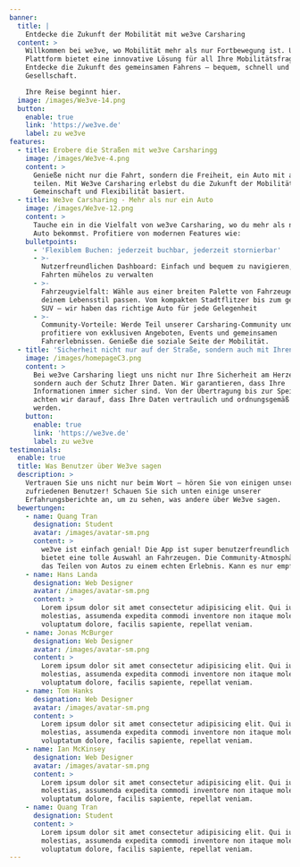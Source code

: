 ```yaml
---
banner:
  title: |
    Entdecke die Zukunft der Mobilität mit we3ve Carsharing
  content: >
    Willkommen bei we3ve, wo Mobilität mehr als nur Fortbewegung ist. Unsere
    Plattform bietet eine innovative Lösung für all Ihre Mobilitätsfragen.
    Entdecke die Zukunft des gemeinsamen Fahrens – bequem, schnell und in guter
    Gesellschaft.

    Ihre Reise beginnt hier.
  image: /images/We3ve-14.png
  button:
    enable: true
    link: 'https://we3ve.de'
    label: zu we3ve
features:
  - title: Erobere die Straßen mit we3ve Carsharingg
    image: /images/We3ve-4.png
    content: >
      Genieße nicht nur die Fahrt, sondern die Freiheit, ein Auto mit anderen zu
      teilen. Mit We3ve Carsharing erlebst du die Zukunft der Mobilität, die auf
      Gemeinschaft und Flexibilität basiert.
  - title: We3ve Carsharing - Mehr als nur ein Auto
    image: /images/We3ve-12.png
    content: >
      Tauche ein in die Vielfalt von we3ve Carsharing, wo du mehr als nur ein
      Auto bekommst. Profitiere von modernen Features wie:
    bulletpoints:
      - 'Flexiblem Buchen: jederzeit buchbar, jederzeit stornierbar'
      - >-
        Nutzerfreundlichen Dashboard: Einfach und bequem zu navigieren, um deine
        Fahrten mühelos zu verwalten
      - >-
        Fahrzeugvielfalt: Wähle aus einer breiten Palette von Fahrzeugen, die zu
        deinem Lebensstil passen. Vom kompakten Stadtflitzer bis zum geräumigen
        SUV – wir haben das richtige Auto für jede Gelegenheit
      - >-
        Community-Vorteile: Werde Teil unserer Carsharing-Community und
        profitiere von exklusiven Angeboten, Events und gemeinsamen
        Fahrerlebnissen. Genieße die soziale Seite der Mobilität.
  - title: 'Sicherheit nicht nur auf der Straße, sondern auch mit Ihren Daten'
    image: /images/homepageC3.png
    content: >
      Bei we3ve Carsharing liegt uns nicht nur Ihre Sicherheit am Herzen,
      sondern auch der Schutz Ihrer Daten. Wir garantieren, dass Ihre
      Informationen immer sicher sind. Von der Übertragung bis zur Speicherung
      achten wir darauf, dass Ihre Daten vertraulich und ordnungsgemäß behandelt
      werden.
    button:
      enable: true
      link: 'https://we3ve.de'
      label: zu we3ve
testimonials:
  enable: true
  title: Was Benutzer über We3ve sagen
  description: >
    Vertrauen Sie uns nicht nur beim Wort – hören Sie von einigen unserer
    zufriedenen Benutzer! Schauen Sie sich unten einige unserer
    Erfahrungsberichte an, um zu sehen, was andere über We3ve sagen.
  bewertungen:
    - name: Quang Tran
      designation: Student
      avatar: /images/avatar-sm.png
      content: >
        we3ve ist einfach genial! Die App ist super benutzerfreundlich und
        bietet eine tolle Auswahl an Fahrzeugen. Die Community-Atmosphäre macht
        das Teilen von Autos zu einem echten Erlebnis. Kann es nur empfehlen!
    - name: Hans Landa
      designation: Web Designer
      avatar: /images/avatar-sm.png
      content: >
        Lorem ipsum dolor sit amet consectetur adipisicing elit. Qui iusto illo
        molestias, assumenda expedita commodi inventore non itaque molestiae
        voluptatum dolore, facilis sapiente, repellat veniam.
    - name: Jonas McBurger
      designation: Web Designer
      avatar: /images/avatar-sm.png
      content: >
        Lorem ipsum dolor sit amet consectetur adipisicing elit. Qui iusto illo
        molestias, assumenda expedita commodi inventore non itaque molestiae
        voluptatum dolore, facilis sapiente, repellat veniam.
    - name: Tom Hanks
      designation: Web Designer
      avatar: /images/avatar-sm.png
      content: >
        Lorem ipsum dolor sit amet consectetur adipisicing elit. Qui iusto illo
        molestias, assumenda expedita commodi inventore non itaque molestiae
        voluptatum dolore, facilis sapiente, repellat veniam.
    - name: Ian McKinsey
      designation: Web Designer
      avatar: /images/avatar-sm.png
      content: >
        Lorem ipsum dolor sit amet consectetur adipisicing elit. Qui iusto illo
        molestias, assumenda expedita commodi inventore non itaque molestiae
        voluptatum dolore, facilis sapiente, repellat veniam.
    - name: Quang Tran
      designation: Student
      content: >
        Lorem ipsum dolor sit amet consectetur adipisicing elit. Qui iusto illo
        molestias, assumenda expedita commodi inventore non itaque molestiae
        voluptatum dolore, facilis sapiente, repellat veniam.
---
```


